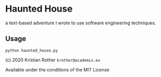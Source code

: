 # Haunted House

a text-based adventure I wrote to use software engineering techniques.

## Usage

    python haunted_house.py
    

(c) 2020 Kristian Rother `krother@academis.eu`

Available under the conditions of the MIT License
